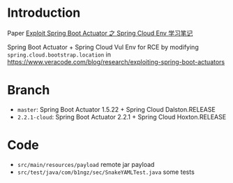# Introduction

Paper [Exploit Spring Boot Actuator 之 Spring Cloud Env 学习笔记
](https://mp.weixin.qq.com/s/rGRHb5IteCDAO6IMCwst3A)

Spring Boot Actuator + Spring Cloud Vul Env for RCE by modifying `spring.cloud.bootstrap.location` in https://www.veracode.com/blog/research/exploiting-spring-boot-actuators

# Branch

- `master`: Spring Boot Actuator 1.5.22 + Spring Cloud Dalston.RELEASE
- `2.2.1-cloud`: Spring Boot Actuator 2.2.1 + Spring Cloud Hoxton.RELEASE

# Code

- `src/main/resources/payload` remote jar payload 
- `src/test/java/com/b1ngz/sec/SnakeYAMLTest.java` some tests

